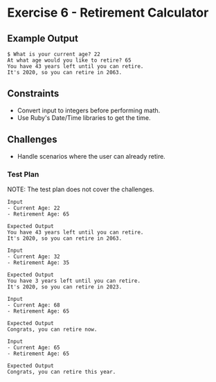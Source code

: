 # Exercise 6 - Retirement Calculator

## Example Output

```
$ What is your current age? 22
At what age would you like to retire? 65
You have 43 years left until you can retire.
It's 2020, so you can retire in 2063.

```

## Constraints
- Convert input to integers before performing math.
- Use Ruby's Date/Time libraries to get the time.

## Challenges
* Handle scenarios where the user can already retire.

### Test Plan

NOTE: The test plan does not cover the challenges. 

```
Input
- Current Age: 22
- Retirement Age: 65

Expected Output
You have 43 years left until you can retire.
It's 2020, so you can retire in 2063.
```

```
Input
- Current Age: 32
- Retirement Age: 35

Expected Output
You have 3 years left until you can retire.
It's 2020, so you can retire in 2023.
```

```
Input
- Current Age: 68
- Retirement Age: 65

Expected Output
Congrats, you can retire now.
```

```
Input
- Current Age: 65
- Retirement Age: 65

Expected Output
Congrats, you can retire this year. 
```